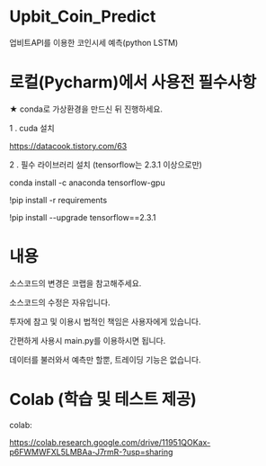 # Upbit_Coin_Predict
업비트API를 이용한 코인시세 예측(python LSTM)


# 로컬(Pycharm)에서 사용전 필수사항

★ conda로 가상환경을 만드신 뒤 진행하세요.

 1 . cuda 설치

https://datacook.tistory.com/63

 2 . 필수 라이브러리 설치 (tensorflow는 2.3.1 이상으로만)

conda install -c anaconda tensorflow-gpu

!pip install -r requirements

!pip install --upgrade tensorflow==2.3.1

# 내용
소스코드의 변경은 코랩을 참고해주세요.

소스코드의 수정은 자유입니다.

투자에 참고 및 이용시 법적인 책임은 사용자에게 있습니다.

간편하게 사용시
main.py를 이용하시면 됩니다.

데이터를 불러와서 예측만 할뿐, 트레이딩 기능은 없습니다.

# Colab (학습 및 테스트 제공)
colab:

https://colab.research.google.com/drive/11951QOKax-p6FWMWFXL5LMBAa-J7rmR-?usp=sharing
